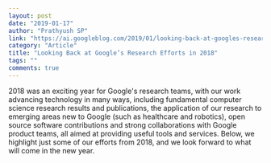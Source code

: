 ```yaml
---
layout: post
date: "2019-01-17"
author: "Prathyush SP"
link: "https://ai.googleblog.com/2019/01/looking-back-at-googles-research.html?m=1"
category: "Article"
title: "Looking Back at Google’s Research Efforts in 2018"
tags: ""
comments: true
---
```

2018 was an exciting year for Google's research teams, with our work advancing technology in many ways, including fundamental computer science research results and publications, the application of our research to emerging areas new to Google (such as healthcare and robotics), open source software contributions and strong collaborations with Google product teams, all aimed at providing useful tools and services. Below, we highlight just some of our efforts from 2018, and we look forward to what will come in the new year. 